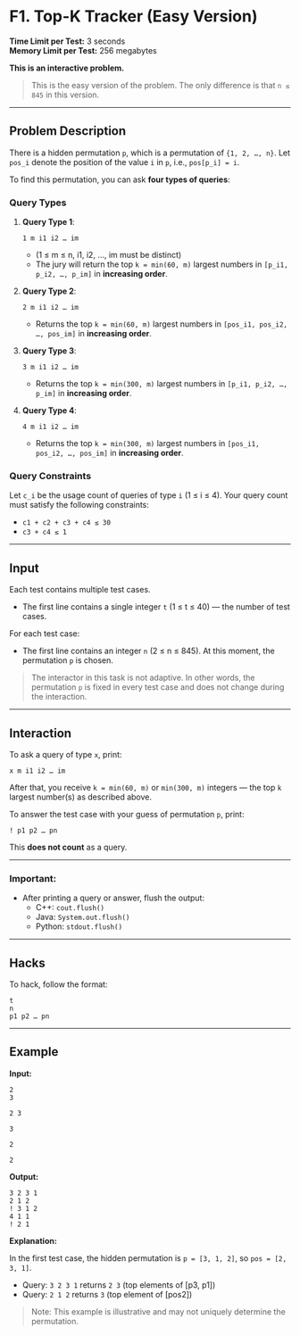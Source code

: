 # F1. Top-K Tracker (Easy Version)

**Time Limit per Test:** 3 seconds  
**Memory Limit per Test:** 256 megabytes  

**This is an interactive problem.**

> This is the easy version of the problem. The only difference is that `n ≤ 845` in this version.

---

## Problem Description

There is a hidden permutation `p`, which is a permutation of `{1, 2, …, n}`. Let `pos_i` denote the position of the value `i` in `p`, i.e., `pos[p_i] = i`.

To find this permutation, you can ask **four types of queries**:

### Query Types

1. **Query Type 1**:
    ```
    1 m i1 i2 … im
    ```
    - (1 ≤ m ≤ n, i1, i2, …, im must be distinct)
    - The jury will return the top `k = min(60, m)` largest numbers in `[p_i1, p_i2, …, p_im]` in **increasing order**.

2. **Query Type 2**:
    ```
    2 m i1 i2 … im
    ```
    - Returns the top `k = min(60, m)` largest numbers in `[pos_i1, pos_i2, …, pos_im]` in **increasing order**.

3. **Query Type 3**:
    ```
    3 m i1 i2 … im
    ```
    - Returns the top `k = min(300, m)` largest numbers in `[p_i1, p_i2, …, p_im]` in **increasing order**.

4. **Query Type 4**:
    ```
    4 m i1 i2 … im
    ```
    - Returns the top `k = min(300, m)` largest numbers in `[pos_i1, pos_i2, …, pos_im]` in **increasing order**.

### Query Constraints

Let `c_i` be the usage count of queries of type `i` (1 ≤ i ≤ 4). Your query count must satisfy the following constraints:

- `c1 + c2 + c3 + c4 ≤ 30`
- `c3 + c4 ≤ 1`

---

## Input

Each test contains multiple test cases.  
- The first line contains a single integer `t` (1 ≤ t ≤ 40) — the number of test cases.

For each test case:
- The first line contains an integer `n` (2 ≤ n ≤ 845). At this moment, the permutation `p` is chosen.

> The interactor in this task is not adaptive. In other words, the permutation `p` is fixed in every test case and does not change during the interaction.

---

## Interaction

To ask a query of type `x`, print:

```
x m i1 i2 … im
```

After that, you receive `k = min(60, m)` or `min(300, m)` integers — the top `k` largest number(s) as described above.

To answer the test case with your guess of permutation `p`, print:

```
! p1 p2 … pn
```

This **does not count** as a query.

---

### Important:

- After printing a query or answer, flush the output:
    - C++: `cout.flush()`
    - Java: `System.out.flush()`
    - Python: `stdout.flush()`

---

## Hacks

To hack, follow the format:

```
t
n
p1 p2 … pn
```

---

## Example

**Input:**
```
2
3

2 3

3

2

2
```

**Output:**
```
3 2 3 1
2 1 2
! 3 1 2
4 1 1
! 2 1
```

**Explanation:**

In the first test case, the hidden permutation is `p = [3, 1, 2]`, so `pos = [2, 3, 1]`.

- Query: `3 2 3 1` returns `2 3` (top elements of [p3, p1])
- Query: `2 1 2` returns `3` (top element of [pos2])

> Note: This example is illustrative and may not uniquely determine the permutation.